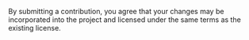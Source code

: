 By submitting a contribution, you agree that your changes may be incorporated
into the project and licensed under the same terms as the existing license.
